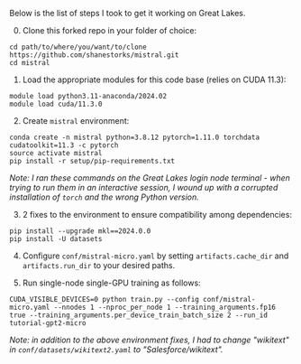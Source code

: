 Below is the list of steps I took to get it working on Great Lakes.

0. Clone this forked repo in your folder of choice:

```
cd path/to/where/you/want/to/clone
https://github.com/shanestorks/mistral.git
cd mistral
```

1. Load the appropriate modules for this code base (relies on CUDA 11.3):

```
module load python3.11-anaconda/2024.02
module load cuda/11.3.0
```

2. Create `mistral` environment:

```
conda create -n mistral python=3.8.12 pytorch=1.11.0 torchdata cudatoolkit=11.3 -c pytorch
source activate mistral
pip install -r setup/pip-requirements.txt
```

*Note: I ran these commands on the Great Lakes login node terminal - when trying to run them in an interactive session, I wound up with a corrupted installation of `torch` and the wrong Python version.*

3. 2 fixes to the environment to ensure compatibility among dependencies:

```
pip install --upgrade mkl==2024.0.0
pip install -U datasets
```

4. Configure `conf/mistral-micro.yaml` by setting `artifacts.cache_dir` and `artifacts.run_dir` to your desired paths.

5. Run single-node single-GPU training as follows:

```
CUDA_VISIBLE_DEVICES=0 python train.py --config conf/mistral-micro.yaml --nnodes 1 --nproc_per_node 1 --training_arguments.fp16 true --training_arguments.per_device_train_batch_size 2 --run_id tutorial-gpt2-micro
```

*Note: in addition to the above environment fixes, I had to change "wikitext" in `conf/datasets/wikitext2.yaml` to "Salesforce/wikitext".*